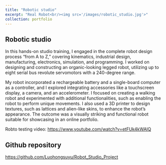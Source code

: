 ```yaml
---
title: "Robotic studio"
excerpt: "Real Robot<br/><img src='/images/robotic_studio.jpg'>"
collection: portfolio
---
```


## Robotic studio
In this hands-on studio training, I engaged in the complete robot design process “from A to Z,” covering kinematics, industrial design, manufacturing, electronics, simulation, and programming. I worked on designing and constructing an organic-looking legged robot, utilizing up to eight serial bus revolute servomotors with a 240-degree range.

My robot incorporated a rechargeable battery and a single-board computer as a controller, and I explored integrating accessories like a touchscreen display, a camera, and an accelerometer. I focused on creating a walking robot and experimented with additional functionalities, such as enabling the robot to perform unique movements. I also used a 3D printer to design textures, such as lattices and alien-like skins, to enhance the robot’s appearance. The outcome was a visually striking and functional robot suitable for showcasing in an online portfolio.

Robto testing video: https://www.youtube.com/watch?v=etFUk4kWAlQ

## Github repository
https://github.com/Luohongsuyu/Robot_Studio_Project

